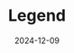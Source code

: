 ---
layout:             page
title:              Legend
published:          true
date:               2024-12-09
modified:           2024-12-09
order:              /synoptic-panel/features/legend
---